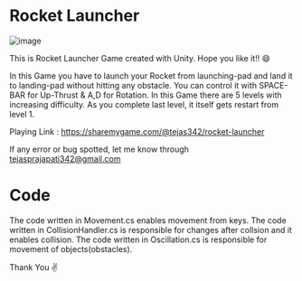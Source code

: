 # Rocket Launcher
![image](https://user-images.githubusercontent.com/86593289/124362177-194efa00-dc51-11eb-91b0-e90ea09455a8.png)

This is Rocket Launcher Game created with Unity. Hope you like it!! 😄

In this Game you have to launch your Rocket from launching-pad and land it to landing-pad without hitting any obstacle. You can control it with SPACE-BAR for Up-Thrust & A,D for Rotation. In this Game there are 5 levels with increasing difficulty. As you complete last level, it itself gets restart from level 1.


Playing Link : https://sharemygame.com/@tejas342/rocket-launcher


If any error or bug spotted, let me know through tejasprajapati342@gmail.com

# Code
The code written in Movement.cs enables movement from keys.
The code written in CollisionHandler.cs is responsible for changes after collsion and it enables collision.
The code written in Oscillation.cs is responsible for movement of objects(obstacles).

Thank You ✌

